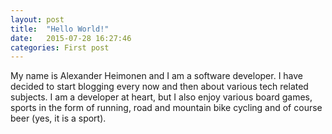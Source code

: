 ```yaml
---
layout: post
title:  "Hello World!"
date:   2015-07-28 16:27:46
categories: First post
---
```


My name is Alexander Heimonen and I am a software developer. I have decided to start blogging every now and then about various tech related subjects. I am a developer at heart, but I also enjoy various board games, sports in the form of running, road and mountain bike cycling and of course beer (yes, it is a sport).